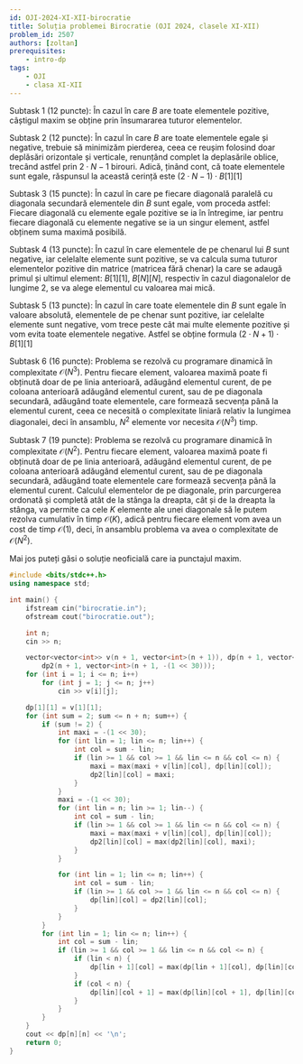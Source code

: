 ```yaml
---
id: OJI-2024-XI-XII-birocratie
title: Soluția problemei Birocratie (OJI 2024, clasele XI-XII)
problem_id: 2507
authors: [zoltan]
prerequisites:
    - intro-dp
tags:
    - OJI
    - clasa XI-XII
---
```


Subtask 1 (12 puncte): În cazul în care $B$ are toate elementele pozitive,
câștigul maxim se obține prin însumararea tuturor elementelor.

Subtask 2 (12 puncte): În cazul în care $B$ are toate elementele egale și
negative, trebuie să minimizăm pierderea, ceea ce reușim folosind doar deplăsări
orizontale și verticale, renunțând complet la deplasările oblice, trecând astfel
prin $2 \cdot N − 1$ birouri. Adică, ținând cont, că toate elementele sunt
egale, răspunsul la această cerință este $(2 \cdot N − 1) \cdot B[1][1]$

Subtask 3 (15 puncte): În cazul în care pe fiecare diagonală paralelă cu
diagonala secundară elementele din $B$ sunt egale, vom proceda astfel: Fiecare
diagonală cu elemente egale pozitive se ia în întregime, iar pentru fiecare
diagonală cu elemente negative se ia un singur element, astfel obținem suma
maximă posibilă.

Subtask 4 (13 puncte): În cazul în care elementele de pe chenarul lui $B$ sunt
negative, iar celelalte elemente sunt pozitive, se va calcula suma tuturor
elementelor pozitive din matrice (matricea fără chenar) la care se adaugă primul
și ultimul element: $B[1][1]$, $B[N][N]$, respectiv în cazul diagonalelor de
lungime 2, se va alege elementul cu valoarea mai mică.

Subtask 5 (13 puncte): În cazul în care toate elementele din $B$ sunt egale în
valoare absolută, elementele de pe chenar sunt pozitive, iar celelalte elemente
sunt negative, vom trece peste cât mai multe elemente pozitive și vom evita
toate elementele negative. Astfel se obține formula $(2 \cdot N + 1) \cdot
B[1][1]$

Subtask 6 (16 puncte): Problema se rezolvă cu programare dinamică în
complexitate $\mathcal{O}(N^3)$. Pentru fiecare element, valoarea maximă poate
fi obținută doar de pe linia anterioară, adăugând elementul curent, de pe
coloana anterioară adăugând elementul curent, sau de pe diagonala secundară,
adăugând toate elementele, care formează secvența până la elementul curent, ceea
ce necesită o complexitate liniară relativ la lungimea diagonalei, deci în
ansamblu, $N^2$ elemente vor necesita $\mathcal{O}(N^3)$ timp.

Subtask 7 (19 puncte): Problema se rezolvă cu programare dinamică în
complexitate $\mathcal{O}(N^2)$. Pentru fiecare element, valoarea maximă poate
fi obținută doar de pe linia anterioară, adăugând elementul curent, de pe
coloana anterioară adăugând elementul curent, sau de pe diagonala secundară,
adăugând toate elementele care formează secvența până la elementul curent.
Calculul elementelor de pe diagonale, prin parcurgerea ordonată și completă atât
de la stânga la dreapta, cât și de la dreapta la stânga, va permite ca cele $K$
elemente ale unei diagonale să le putem rezolva cumulativ în timp
$\mathcal{O}(K)$, adică pentru fiecare element vom avea un cost de timp
$\mathcal{O}(1)$, deci, în ansamblu problema va avea o complexitate de
$\mathcal{O}(N^2)$.

Mai jos puteți găsi o soluție neoficială care ia punctajul maxim.

```cpp
#include <bits/stdc++.h>
using namespace std;

int main() {
    ifstream cin("birocratie.in");
    ofstream cout("birocratie.out");

    int n;
    cin >> n;

    vector<vector<int>> v(n + 1, vector<int>(n + 1)), dp(n + 1, vector<int>(n + 1, -(1 << 30))),
        dp2(n + 1, vector<int>(n + 1, -(1 << 30)));
    for (int i = 1; i <= n; i++)
        for (int j = 1; j <= n; j++)
            cin >> v[i][j];

    dp[1][1] = v[1][1];
    for (int sum = 2; sum <= n + n; sum++) {
        if (sum != 2) {
            int maxi = -(1 << 30);
            for (int lin = 1; lin <= n; lin++) {
                int col = sum - lin;
                if (lin >= 1 && col >= 1 && lin <= n && col <= n) {
                    maxi = max(maxi + v[lin][col], dp[lin][col]);
                    dp2[lin][col] = maxi;
                }
            }
            maxi = -(1 << 30);
            for (int lin = n; lin >= 1; lin--) {
                int col = sum - lin;
                if (lin >= 1 && col >= 1 && lin <= n && col <= n) {
                    maxi = max(maxi + v[lin][col], dp[lin][col]);
                    dp2[lin][col] = max(dp2[lin][col], maxi);
                }
            }

            for (int lin = 1; lin <= n; lin++) {
                int col = sum - lin;
                if (lin >= 1 && col >= 1 && lin <= n && col <= n) {
                    dp[lin][col] = dp2[lin][col];
                }
            }
        }
        for (int lin = 1; lin <= n; lin++) {
            int col = sum - lin;
            if (lin >= 1 && col >= 1 && lin <= n && col <= n) {
                if (lin < n) {
                    dp[lin + 1][col] = max(dp[lin + 1][col], dp[lin][col] + v[lin + 1][col]);
                }
                if (col < n) {
                    dp[lin][col + 1] = max(dp[lin][col + 1], dp[lin][col] + v[lin][col + 1]);
                }
            }
        }
    }
    cout << dp[n][n] << '\n';
    return 0;
}
```
